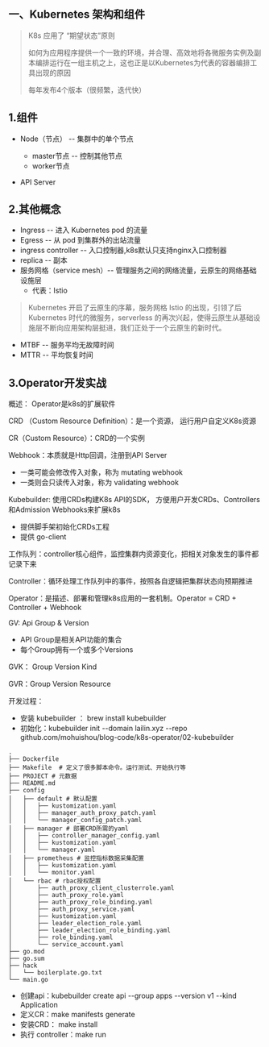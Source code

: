 ## 一、Kubernetes 架构和组件

> K8s 应用了 “期望状态”原则
>
> 如何为应用程序提供一个一致的环境，并合理、高效地将各微服务实例及副本编排运行在一组主机之上，这也正是以Kubernetes为代表的容器编排工具出现的原因
>
> 每年发布4个版本（很频繁，迭代快）

## 1.组件

- Node（节点）  --  集群中的单个节点
  - master节点  -- 控制其他节点
  - worker节点

- API Server



## 2.其他概念

- Ingress  -- 进入 Kubernetes pod 的流量
- Egress -- 从 pod 到集群外的出站流量
- ingress controller -- 入口控制器,k8s默认只支持nginx入口控制器
- replica -- 副本
- 服务网格（service mesh）-- 管理服务之间的网络流量，云原生的网络基础设施层
  - 代表：Istio



> Kubernetes 开启了云原生的序幕，服务网格 Istio 的出现，引领了后 Kubernetes 时代的微服务，serverless 的再次兴起，使得云原生从基础设施层不断向应用架构层挺进，我们正处于一个云原生的新时代。



- MTBF -- 服务平均无故障时间
- MTTR -- 平均恢复时间



## 3.Operator开发实战

概述： Operator是k8s的扩展软件

CRD （Custom Resource Definition）：是一个资源， 运行用户自定义K8s资源

CR（Custom Resource）：CRD的一个实例

Webhook：本质就是Http回调，注册到API Server

- 一类可能会修改传入对象，称为 mutating webhook
- 一类则会只读传入对象，称为 validating webhook

Kubebuilder:  使用CRDs构建K8s API的SDK， 方便用户开发CRDs、Controllers和Admission Webhooks来扩展k8s

-  提供脚手架初始化CRDs工程
-  提供 go-client

工作队列：controller核心组件，监控集群内资源变化，把相关对象发生的事件都记录下来

Controller：循环处理工作队列中的事件，按照各自逻辑把集群状态向预期推进

Operator：是描述、部署和管理k8s应用的一套机制。Operator = CRD + Controller + Webhook





GV: Api Group & Version

- API Group是相关API功能的集合
- 每个Group拥有一个或多个Versions

GVK： Group Version Kind

GVR：Group Version Resource



开发过程：

- 安装 kubebuilder ： brew install kubebuilder
- 初始化：kubebuilder init --domain lailin.xyz --repo github.com/mohuishou/blog-code/k8s-operator/02-kubebuilder

```jade
.
├── Dockerfile
├── Makefile  # 定义了很多脚本命令。运行测试、开始执行等
├── PROJECT # 元数据
├── README.md
├── config
│   ├── default # 默认配置
│   │   ├── kustomization.yaml
│   │   ├── manager_auth_proxy_patch.yaml
│   │   └── manager_config_patch.yaml
│   ├── manager # 部署CRD所需的yaml
│   │   ├── controller_manager_config.yaml
│   │   ├── kustomization.yaml
│   │   └── manager.yaml
│   ├── prometheus # 监控指标数据采集配置
│   │   ├── kustomization.yaml
│   │   └── monitor.yaml
│   └── rbac # rbac授权配置
│       ├── auth_proxy_client_clusterrole.yaml
│       ├── auth_proxy_role.yaml
│       ├── auth_proxy_role_binding.yaml
│       ├── auth_proxy_service.yaml
│       ├── kustomization.yaml
│       ├── leader_election_role.yaml
│       ├── leader_election_role_binding.yaml
│       ├── role_binding.yaml
│       └── service_account.yaml
├── go.mod
├── go.sum
├── hack
│   └── boilerplate.go.txt
└── main.go
```

- 创建api：kubebuilder create api --group apps --version v1 --kind Application
- 定义CR：make manifests generate
- 安装CRD： make install
- 执行 controller：make run